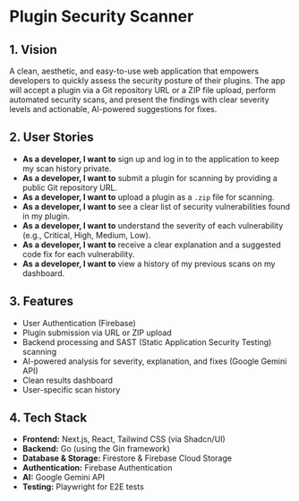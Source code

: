 # Plugin Security Scanner

## 1. Vision
A clean, aesthetic, and easy-to-use web application that empowers developers to quickly assess the security posture of their plugins. The app will accept a plugin via a Git repository URL or a ZIP file upload, perform automated security scans, and present the findings with clear severity levels and actionable, AI-powered suggestions for fixes.

## 2. User Stories
- **As a developer, I want to** sign up and log in to the application to keep my scan history private.
- **As a developer, I want to** submit a plugin for scanning by providing a public Git repository URL.
- **As a developer, I want to** upload a plugin as a `.zip` file for scanning.
- **As a developer, I want to** see a clear list of security vulnerabilities found in my plugin.
- **As a developer, I want to** understand the severity of each vulnerability (e.g., Critical, High, Medium, Low).
- **As a developer, I want to** receive a clear explanation and a suggested code fix for each vulnerability.
- **As a developer, I want to** view a history of my previous scans on my dashboard.

## 3. Features
- User Authentication (Firebase)
- Plugin submission via URL or ZIP upload
- Backend processing and SAST (Static Application Security Testing) scanning
- AI-powered analysis for severity, explanation, and fixes (Google Gemini API)
- Clean results dashboard
- User-specific scan history

## 4. Tech Stack
- **Frontend:** Next.js, React, Tailwind CSS (via Shadcn/UI)
- **Backend:** Go (using the Gin framework)
- **Database & Storage:** Firestore & Firebase Cloud Storage
- **Authentication:** Firebase Authentication
- **AI:** Google Gemini API
- **Testing:** Playwright for E2E tests